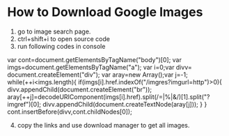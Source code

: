 # How to Download Google Images

1. go to image search page. 
2. ctrl+shift+i to open source code
3. run following codes in console

var cont=document.getElementsByTagName("body")[0];
var imgs=document.getElementsByTagName("a");
var i=0;var divv= document.createElement("div");
var aray=new Array();var j=-1;
while(++i<imgs.length){
    if(imgs[i].href.indexOf("/imgres?imgurl=http")>0){
      divv.appendChild(document.createElement("br"));
      aray[++j]=decodeURIComponent(imgs[i].href).split(/=|%|&/)[1].split("?imgref")[0];
      divv.appendChild(document.createTextNode(aray[j]));
    }
 }
cont.insertBefore(divv,cont.childNodes[0]);

4. copy the links and use download manager to get all images.